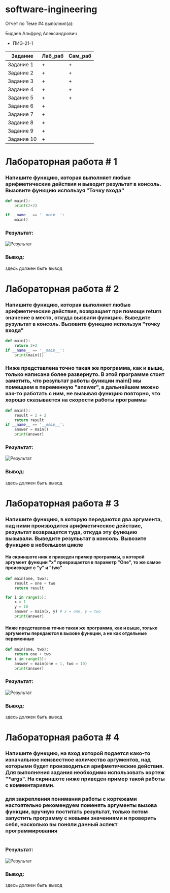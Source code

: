 # software-ingineering

Отчет по Теме #4 выполнил(а):

Бидаев Альфред Александрович
- ПИЭ-21-1



| Задание | Лаб_раб | Сам_раб |
| ------ | ------ | ------ |
| Задание 1 | + | + |
| Задание 2 | + | + |
| Задание 3 | + | + |
| Задание 4 | + | + |
| Задание 5 | + | + |
| Задание 6 | + | 
| Задание 7 | + | 
| Задание 8 | + | 
| Задание 9 | + | 
| Задание 10 | + | 

# Лабораторная работа # 1
### Напишите функцию, которая выполняет любые арифметические действия и выводит результат в консоль. Вызовите функцию используя "Точку входа"

```python
def main():
    print(2+2)

if __name__ == '__main__':
    main()
```
### Результат:
![Результат]()

### Вывод:
здесь должен быть вывод


# Лабораторная работа # 2
### Напишите функцию, которая выполняет любые арифметические действия, возвращает при помощи return значение в место, откуда вызвали  функцию. Выведите рузультат в консоль. Вызовите функцию используя "точку входа"

```python
def main():
    return 2+2
if __name__ == '__main__':
    print(main())
```

### Ниже представлена точно такая же программа, как и выше, только написана более развернуто. В этой программе стоит заметить, что результат работы функции main() мы помещаем в переменную "answer", в дальнейшем можно как-то работать с ним, не вызывая функцию повторно, что хорошо сказывается на скорости работы программы

```python
def main():
    result = 2 + 2
    return result
if __name__ == '__main__':
    answer = main()
    print(answer)
```
### Результат:
![Результат]()

### Вывод:
здесь должен быть вывод


# Лабораторная работа # 3
### Напишите функцию, в которую передаются два аргумента, над ними производится арифметическое действие, результат возвращется туда, откуда эту функцию вызывали. Выведите резулььтат в консоль. Вывозите функцию в небольшом цикле
#### На скриншоте ниж е приведен пример программы, в которой аргумент функции "х" превращается в параметр "One", то же самое происходит с "у" и "two"
```python
def main(one, two):
    result = one + two
    return result

for i in range(5):
    x = 1
    y = 10
    answer = main(x, y) # x = one, y = two
    print(answer)
```
#### Ниже представлена точно такая же программа, как и выше, только аргументы передаются в вызове функции, а не как отдельные переменные
```python
def main(one, two):
    return one + two
for i in range(5):
    answer = main(one = 1, two = 10)
    print(answer)
```
### Результат:
![Результат]()

### Вывод:
здесь должен быть вывод


# Лабораторная работа # 4
### Напишите функцию, на вход которой подается како-то изначальное неизвестное количество аргументов, над которыми будет производиться арифметические действия. Для выполнения задания необходимо использовать кортеж "*args". На скриншоте ниже приведен пример такой работы с комментариями. 
### для закрепления понимания работы с кортежами настоятельно рекомендуем поменять аргументы вызова функции, вручную поститать результат, только потом запустить программу с новыми значениями и проверить себя, насколько вы поняли данный аспект программирования

```python

```
### Результат:
![Результат]()

### Вывод:
здесь должен быть вывод